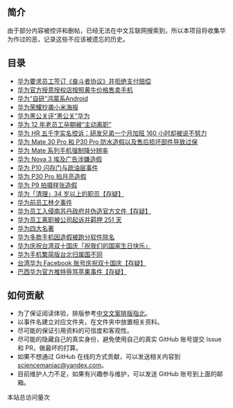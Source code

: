 <!-- This file is automatic generated, please edit template file instead. -->

## 简介
由于部分内容被控评和删帖，已经无法在中文互联网搜索到，所以本项目将收集华为作过的恶，记录这些不应该被遗忘的历史。

## 目录
- [华为要求员工签订《奋斗者协议》并拒绝支付赔偿](./events/华为要求员工签订《奋斗者协议》并拒绝支付赔偿/)
- [华为官方授意授权店按照黄牛价格售卖手机](./events/华为官方授意授权店按照黄牛价格售卖手机/)
- [华为“自研”鸿蒙系Android](./events/华为“自研”鸿蒙系Android/)
- [华为荣耀抄袭小米海报](./events/华为荣耀抄袭小米海报/) 
- [华为黑公关评“黑公关”华为](./events/华为黑公关评“黑公关”华为/) 
- [华为 12 年老员工孕期被“主动离职”](./events/华为%2012%20年老员工孕期被“主动离职”/)
- [华为 HR 五千字实名控诉：研发兄弟一个月加班 160 小时却被说不努力](./events/华为%20HR%20五千字实名控诉：研发兄弟一个月加班%20160%20小时却被说不努力/)
- [华为 Mate 30 Pro 和 P30 Pro 防水造假以及售后损坏部件导致过保](./events/华为%20Mate%2030%20Pro%20和%20P30%20Pro%20防水造假以及售后损坏部件导致过保/)
- [华为 Mate 系列手机强制降分辨率](./events/华为%20Mate%20系列手机强制降分辨率/)
- [华为 Nova 3 埃及广告涉嫌造假](./events/华为%20Nova%203%20埃及广告涉嫌造假/)
- [华为 P10 闪存门与疏油层事件](./events/华为%20P10%20闪存门与疏油层事件/)
- [华为 P30 Pro 拍月亮造假](./events/华为%20P30%20Pro%20拍月亮造假/)
- [华为 P9 拍摄样张造假](./events/华为%20P9%20拍摄样张造假/)
- [华为「清理」34 岁以上的职员【存疑】](./events/华为「清理」34%20岁以上的职员【存疑】/)
- [华为前员工林夕事件](./events/华为前员工林夕事件/)
- [华为员工入侵南苏丹政府并伪造官方文件【存疑】](./events/华为员工入侵南苏丹政府并伪造官方文件【存疑】/)
- [华为员工离职被公司起诉并羁押 251 天](./events/华为员工离职被公司起诉并羁押%20251%20天/)
- [华为四大名著](./events/华为四大名著/)
- [华为多款手机因造假被跑分软件除名](./events/华为多款手机因造假被跑分软件除名/)
- [华为庆祝台湾双十国庆「祝我们的国家生日快乐」](./events/华为庆祝台湾双十国庆「祝我们的国家生日快乐」/)
- [华为手机繁简版台北归属国不同](./events/华为手机繁简版台北归属国不同/)
- [台湾华为 Facebook 账号庆祝双十国庆【存疑】](./events/台湾华为%20Facebook%20账号庆祝双十国庆【存疑】/)
- [巴西华为官方推特辱骂苹果事件【存疑】](./events/巴西华为官方推特辱骂苹果事件【存疑】/)

## 如何贡献
- 为了保证阅读体验，排版参考[中文文案排版指北](https://github.com/sparanoid/chinese-copywriting-guidelines)。
- 以事件名建立对应文件夹，在文件夹中放置相关资料。
- 尽可能的保证引用资料的可信度和客观性。
- 尽可能的隐藏自己的真实身份，避免使用自己的真实 GitHub 账号提交 Issue 和 PR，做最坏的打算。
- 如果不想通过 GitHub 在线的方式贡献，可以发送相关内容到 sciencemaniac@yandex.com。
- 目前维护人力不足，如果有兴趣参与维护，可以发送 GitHub 账号到上面的邮箱。

<script async src="//busuanzi.ibruce.info/busuanzi/2.3/busuanzi.pure.mini.js"></script>
<span id="busuanzi_container_site_pv">本站总访问量<span id="busuanzi_value_site_pv"></span>次</span>
